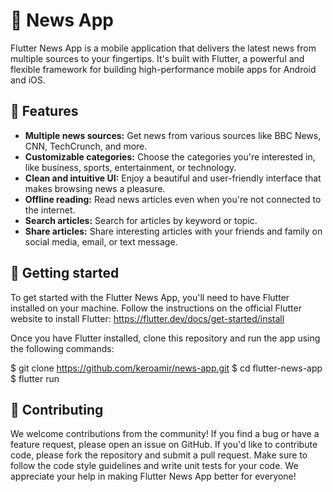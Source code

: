 # 📰 News App

Flutter News App is a mobile application that delivers the latest news from multiple sources to your fingertips. It's built with Flutter, a powerful and flexible framework for building high-performance mobile apps for Android and iOS.

## 🚀 Features

- **Multiple news sources:** Get news from various sources like BBC News, CNN, TechCrunch, and more.
- **Customizable categories:** Choose the categories you're interested in, like business, sports, entertainment, or technology.
- **Clean and intuitive UI:** Enjoy a beautiful and user-friendly interface that makes browsing news a pleasure.
- **Offline reading:** Read news articles even when you're not connected to the internet.
- **Search articles:** Search for articles by keyword or topic.
- **Share articles:** Share interesting articles with your friends and family on social media, email, or text message.


## 🚀 Getting started

To get started with the Flutter News App, you'll need to have Flutter installed on your machine. Follow the instructions on the official Flutter website to install Flutter: https://flutter.dev/docs/get-started/install

Once you have Flutter installed, clone this repository and run the app using the following commands:


$ git clone https://github.com/keroamir/news-app.git
$ cd flutter-news-app
$ flutter run



## 🤝 Contributing

We welcome contributions from the community! If you find a bug or have a feature request, please open an issue on GitHub. If you'd like to contribute code, please fork the repository and submit a pull request. Make sure to follow the code style guidelines and write unit tests for your code. We appreciate your help in making Flutter News App better for everyone! 






